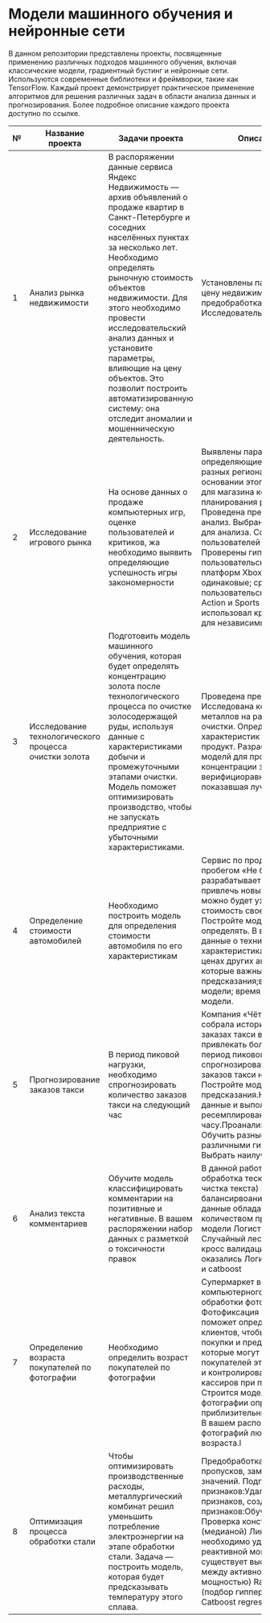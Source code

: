 # Модели машинного обучения и нейронные сети
В данном репозитории представлены проекты, посвященные применению различных подходов машинного обучения, включая классические модели, градиентный бустинг и нейронные сети. Используются современные библиотеки и фреймворки, такие как TensorFlow. Каждый проект демонстрирует практическое применение алгоритмов для решения различных задач в области анализа данных и прогнозирования. Более подробное описание каждого проекта доступно по ссылке.

| №  | Название проекта| Задачи проекта | Описание проекта  |
| - | --------------- | ----------------- | --------------------------- |
|1| Анализ рынка недвижимости  | В распоряжении данные сервиса Яндекс Недвижимость — архив объявлений о продаже квартир в Санкт-Петербурге и соседних населённых пунктах за несколько лет. Необходимо определять рыночную стоимость объектов недвижимости. Для этого необходимо провести исследовательский анализ данных и установите параметры, влияющие на цену объектов. Это позволит построить автоматизированную систему: она отследит аномалии и мошенническую деятельность.  | Установлены параметры, влиящие на цену недвижимости. Проведена предобработка днных, Исследовательский анализ данных|
|2| Исследование игрового рынка  | На основе данных о продаже компьютерных игр, оценке пользователей и критиков, жа необходимо выявить определяющие успешность игры закономерности | Выявлены параметры, определяющие успешность игры в разных регионах мира. На основании этого подготовлен отчет для магазина компьютерных игр для планирования рекламных кампаний. Проведена предобработка данных, анализ. Выбран актуальный период для анализа. Составлены портреты пользователей каждого региона. Проверены гипотезы: средние пользовательские рейтинги платформ Xbox One и PC одинаковые; средние пользовательские рейтинги жанров Action и Sports разные. При анализе использовал критерий Стьюдента для независимых выборок.  |
|3| Исследование технологического процесса очистки золота  | Подготовить модель машинного обучения, которая будет определять концентрацию золота после технологического процесса по очистке золосодержащей руды, используя данные с характеристиками добычи и промежуточными этапами очистки. Модель поможет оптимизировать производство, чтобы не запускать предприятие с убыточными характеристиками.  | Проведена предобработка данных. Исследована концентрация металлов на различных этапах очистки. Определены зависимости характеристик сырья на конечный продукт. Разработаны несколько моделй для прогнозирования концентрации золота, модели верифициоравны, выбрана модель показавшая лучший результат.  |
|4| Определение стоимости автомобилей  | Необходимо построить модель для определения стоимости автомобиля по его характеристикам | Сервис по продаже автомобилей с пробегом «Не бит, не крашен» разрабатывает приложение, чтобы привлечь новых клиентов. В нём можно будет узнать рыночную стоимость своего автомобиля. Постройте модель, которая умеет её определять. В вашем распоряжении данные о технических характеристиках, комплектации и ценах других автомобилей.Критерии, которые важны заказчику:качество предсказания;время обучения модели; время предсказания модели.  |
|5| Прогнозирование заказов такси  | В период пиковой нагрузки, необходимо спрогнозировать количество заказов такси на следующий час  | Компания «Чётенькое такси» собрала исторические данные о заказах такси в аэропортах. Чтобы привлекать больше водителей в период пиковой нагрузки, нужно спрогнозировать количество заказов такси на следующий час. Постройте модель для такого предсказания.Необходимо:Загрузить данные и выполнить их ресемплирование по одному часу.Проанализировать данные. Обучить разные модели с различными гиперпараметрами. Выбрать наилучшую модель |
|6| Анализ текста комментариев  | Обучите модель классифицировать комментарии на позитивные и негативные. В вашем распоряжении набор данных с разметкой о токсичности правок  | В данной работе проведена обработка тескта(леммитилизация и чистка текста) Выбран способ балансирвоания классов Исходные данные обладают большим количеством признаков. Обучены модели Логистическая регрессия, Случайный лес, CatBoost. На основе кросс валидации лучшей моделью оказались Логистическая регрессия и catboost |
|7| Определение возраста покупателей по фотографии  | Необходимо определить возраст покупателей по фотографии  | Супермаркет внедряет систему компьютерного зрения для обработки фотографий покупателей. Фотофиксация в прикассовой зоне поможет определять возраст клиентов, чтобы анализировать покупки и предлагать товары, которые могут заинтересовать покупателей этой возрастной группы и контролировать добросовестность кассиров при продаже алкоголя. Строится модель, которая по фотографии определит приблизительный возраст человека. В вашем распоряжении набор фотографий людей с указанием возраста.l  |
|8| Оптимизация процесса обработки стали  | Чтобы оптимизировать производственные расходы, металлургический комбинат  решил уменьшить потребление электроэнергии на этапе обработки стали. Задача — построить модель, которая будет предсказывать температуру этого сплава.  | Предобработка данных:Заполнение пропусков, замена аномальных значений. Подготовка признаков:Удаление ненужных признаков, создание новых признаков:Обучение моделей Проверка константой моделью (медианой) Линейная регрессия ( необходимо удалить признак реактивной мощности, т.к существует высокая корреляция между активной и реактивной мощностью) RandomForestRegressor (подбор гипперпараметров) Сatboost regressor|

